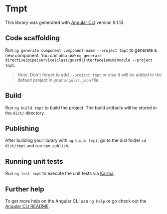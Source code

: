 # Tmpt

This library was generated with [Angular CLI](https://github.com/angular/angular-cli) version 9.1.13.

## Code scaffolding

Run `ng generate component component-name --project tmpt` to generate a new component. You can also use `ng generate directive|pipe|service|class|guard|interface|enum|module --project tmpt`.
> Note: Don't forget to add `--project tmpt` or else it will be added to the default project in your `angular.json` file. 

## Build

Run `ng build tmpt` to build the project. The build artifacts will be stored in the `dist/` directory.

## Publishing

After building your library with `ng build tmpt`, go to the dist folder `cd dist/tmpt` and run `npm publish`.

## Running unit tests

Run `ng test tmpt` to execute the unit tests via [Karma](https://karma-runner.github.io).

## Further help

To get more help on the Angular CLI use `ng help` or go check out the [Angular CLI README](https://github.com/angular/angular-cli/blob/master/README.md).
